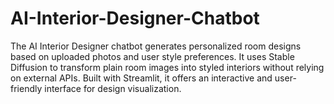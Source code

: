 # AI-Interior-Designer-Chatbot

The AI Interior Designer chatbot generates personalized room designs based on uploaded photos and user style preferences.
It uses Stable Diffusion to transform plain room images into styled interiors without relying on external APIs.
Built with Streamlit, it offers an interactive and user-friendly interface for design visualization.
